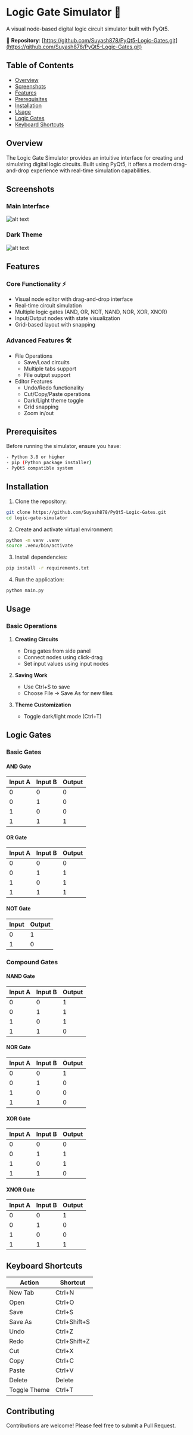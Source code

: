 # Logic Gate Simulator 🔧

A visual node-based digital logic circuit simulator built with PyQt5.

🔗 **Repository**: [https://github.com/Suyash878/PyQt5-Logic-Gates.git](https://github.com/Suyash878/PyQt5-Logic-Gates.git)

## Table of Contents
- [Overview](#overview)
- [Screenshots](#screenshots)
- [Features](#features)
- [Prerequisites](#prerequisites)
- [Installation](#installation)
- [Usage](#usage)
- [Logic Gates](#logic-gates)
- [Keyboard Shortcuts](#keyboard-shortcuts)

## Overview
The Logic Gate Simulator provides an intuitive interface for creating and simulating digital logic circuits. Built using PyQt5, it offers a modern drag-and-drop experience with real-time simulation capabilities.

## Screenshots
### Main Interface
![alt text](image-3.png)

### Dark Theme
![alt text](image-4.png)

## Features
### Core Functionality ⚡
- Visual node editor with drag-and-drop interface
- Real-time circuit simulation
- Multiple logic gates (AND, OR, NOT, NAND, NOR, XOR, XNOR)
- Input/Output nodes with state visualization
- Grid-based layout with snapping
    
### Advanced Features 🛠
- File Operations
  - Save/Load circuits
  - Multiple tabs support
  - File output support
- Editor Features
  - Undo/Redo functionality
  - Cut/Copy/Paste operations
  - Dark/Light theme toggle
  - Grid snapping
  - Zoom in/out

## Prerequisites
Before running the simulator, ensure you have:
```bash
- Python 3.8 or higher
- pip (Python package installer)
- PyQt5 compatible system
```

## Installation
1. Clone the repository:
```bash
git clone https://github.com/Suyash878/PyQt5-Logic-Gates.git
cd logic-gate-simulator
```

2. Create and activate virtual environment:
```bash
python -m venv .venv
source .venv/bin/activate
```

3. Install dependencies:
```bash
pip install -r requirements.txt
```

4. Run the application:
```bash
python main.py
```

## Usage
### Basic Operations
1. **Creating Circuits**
   - Drag gates from side panel
   - Connect nodes using click-drag
   - Set input values using input nodes

2. **Saving Work**
   - Use Ctrl+S to save
   - Choose File → Save As for new files

3. **Theme Customization**
   - Toggle dark/light mode (Ctrl+T)

## Logic Gates
### Basic Gates
#### AND Gate
| Input A | Input B | Output |
|---------|---------|--------|
| 0       | 0       | 0      |
| 0       | 1       | 0      |
| 1       | 0       | 0      |
| 1       | 1       | 1      |

#### OR Gate
| Input A | Input B | Output |
|---------|---------|--------|
| 0       | 0       | 0      |
| 0       | 1       | 1      |
| 1       | 0       | 1      |
| 1       | 1       | 1      |

#### NOT Gate
| Input | Output |
|-------|--------|
| 0     | 1      |
| 1     | 0      |

### Compound Gates
#### NAND Gate
| Input A | Input B | Output |
|---------|---------|--------|
| 0       | 0       | 1      |
| 0       | 1       | 1      |
| 1       | 0       | 1      |
| 1       | 1       | 0      |

#### NOR Gate
| Input A | Input B | Output |
|---------|---------|--------|
| 0       | 0       | 1      |
| 0       | 1       | 0      |
| 1       | 0       | 0      |
| 1       | 1       | 0      |

#### XOR Gate
| Input A | Input B | Output |
|---------|---------|--------|
| 0       | 0       | 0      |
| 0       | 1       | 1      |
| 1       | 0       | 1      |
| 1       | 1       | 0      |

#### XNOR Gate
| Input A | Input B | Output |
|---------|---------|--------|
| 0       | 0       | 1      |
| 0       | 1       | 0      |
| 1       | 0       | 0      |
| 1       | 1       | 1      |

## Keyboard Shortcuts
| Action | Shortcut |
|--------|----------|
| New Tab | Ctrl+N |
| Open | Ctrl+O |
| Save | Ctrl+S |
| Save As | Ctrl+Shift+S |
| Undo | Ctrl+Z |
| Redo | Ctrl+Shift+Z |
| Cut | Ctrl+X |
| Copy | Ctrl+C |
| Paste | Ctrl+V |
| Delete | Delete |
| Toggle Theme | Ctrl+T |

## Contributing
Contributions are welcome! Please feel free to submit a Pull Request.
